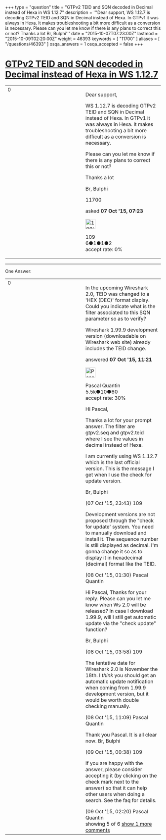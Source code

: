 +++
type = "question"
title = "GTPv2 TEID and SQN decoded in Decimal instead of Hexa in WS 1.12.7"
description = '''Dear support, WS 1.12.7 is decoding GTPv2 TEID and SQN in Decimal instead of Hexa. In GTPv1 it was always in Hexa. It makes troubleshooting a bit more difficult as a conversion is necessary. Please can you let me know if there is any plans to correct this or not? Thanks a lot Br, Bulphi'''
date = "2015-10-07T07:23:00Z"
lastmod = "2015-10-09T02:20:00Z"
weight = 46393
keywords = [ "11700" ]
aliases = [ "/questions/46393" ]
osqa_answers = 1
osqa_accepted = false
+++

<div class="headNormal">

# [GTPv2 TEID and SQN decoded in Decimal instead of Hexa in WS 1.12.7](/questions/46393/gtpv2-teid-and-sqn-decoded-in-decimal-instead-of-hexa-in-ws-1127)

</div>

<div id="main-body">

<div id="askform">

<table id="question-table" style="width:100%;"><colgroup><col style="width: 50%" /><col style="width: 50%" /></colgroup><tbody><tr class="odd"><td style="width: 30px; vertical-align: top"><div class="vote-buttons"><span id="post-46393-upvote" class="ajax-command post-vote up" rel="nofollow" title="I like this post (click again to cancel)"> </span><div id="post-46393-score" class="post-score" title="current number of votes">0</div><span id="post-46393-downvote" class="ajax-command post-vote down" rel="nofollow" title="I dont like this post (click again to cancel)"> </span> <span id="favorite-mark" class="ajax-command favorite-mark" rel="nofollow" title="mark/unmark this question as favorite (click again to cancel)"> </span><div id="favorite-count" class="favorite-count"></div></div></td><td><div id="item-right"><div class="question-body"><p>Dear support,</p><p>WS 1.12.7 is decoding GTPv2 TEID and SQN in Decimal instead of Hexa. In GTPv1 it was always in Hexa. It makes troubleshooting a bit more difficult as a conversion is necessary.</p><p>Please can you let me know if there is any plans to correct this or not?</p><p>Thanks a lot</p><p>Br, Bulphi</p></div><div id="question-tags" class="tags-container tags"><span class="post-tag tag-link-11700" rel="tag" title="see questions tagged &#39;11700&#39;">11700</span></div><div id="question-controls" class="post-controls"></div><div class="post-update-info-container"><div class="post-update-info post-update-info-user"><p>asked <strong>07 Oct '15, 07:23</strong></p><img src="https://secure.gravatar.com/avatar/1c58e234052dcfc99b4e9deef46c7c99?s=32&amp;d=identicon&amp;r=g" class="gravatar" width="32" height="32" alt="109&#39;s gravatar image" /><p><span>109</span><br />
<span class="score" title="6 reputation points">6</span><span title="1 badges"><span class="badge1">●</span><span class="badgecount">1</span></span><span title="1 badges"><span class="silver">●</span><span class="badgecount">1</span></span><span title="2 badges"><span class="bronze">●</span><span class="badgecount">2</span></span><br />
<span class="accept_rate" title="Rate of the user&#39;s accepted answers">accept rate:</span> <span title="109 has no accepted answers">0%</span></p></div></div><div id="comments-container-46393" class="comments-container"></div><div id="comment-tools-46393" class="comment-tools"></div><div class="clear"></div><div id="comment-46393-form-container" class="comment-form-container"></div><div class="clear"></div></div></td></tr></tbody></table>

------------------------------------------------------------------------

<div class="tabBar">

<span id="sort-top"></span>

<div class="headQuestions">

One Answer:

</div>

</div>

<span id="46407"></span>

<div id="answer-container-46407" class="answer">

<table style="width:100%;"><colgroup><col style="width: 50%" /><col style="width: 50%" /></colgroup><tbody><tr class="odd"><td style="width: 30px; vertical-align: top"><div class="vote-buttons"><span id="post-46407-upvote" class="ajax-command post-vote up" rel="nofollow" title="I like this post (click again to cancel)"> </span><div id="post-46407-score" class="post-score" title="current number of votes">0</div><span id="post-46407-downvote" class="ajax-command post-vote down" rel="nofollow" title="I dont like this post (click again to cancel)"> </span></div></td><td><div class="item-right"><div class="answer-body"><p>In the upcoming Wireshark 2.0, TEID was changed to a 'HEX (DEC)' format display. Could you indicate what is the filter associated to this SQN parameter so as to verify?</p><p>Wireshark 1.99.9 development version (downloadable on Wireshark web site) already includes the TEID change.</p></div><div class="answer-controls post-controls"></div><div class="post-update-info-container"><div class="post-update-info post-update-info-user"><p>answered <strong>07 Oct '15, 11:21</strong></p><img src="https://secure.gravatar.com/avatar/713f24fd877861260b71ecd455018625?s=32&amp;d=identicon&amp;r=g" class="gravatar" width="32" height="32" alt="Pascal%20Quantin&#39;s gravatar image" /><p><span>Pascal Quantin</span><br />
<span class="score" title="5544 reputation points"><span>5.5k</span></span><span title="10 badges"><span class="silver">●</span><span class="badgecount">10</span></span><span title="60 badges"><span class="bronze">●</span><span class="badgecount">60</span></span><br />
<span class="accept_rate" title="Rate of the user&#39;s accepted answers">accept rate:</span> <span title="Pascal Quantin has 92 accepted answers">30%</span></p></div></div><div id="comments-container-46407" class="comments-container"><span id="46413"></span><div id="comment-46413" class="comment"><div id="post-46413-score" class="comment-score"></div><div class="comment-text"><p>Hi Pascal,</p><p>Thanks a lot for your prompt answer. The filter are gtpv2.seq and gtpv2.teid where I see the values in decimal instead of Hexa.</p><p>I am currently using WS 1.12.7 which is the last official version. This is the message I get when I use the check for update version.</p><p>Br, Bulphi</p></div><div id="comment-46413-info" class="comment-info"><span class="comment-age">(07 Oct '15, 23:43)</span> <span class="comment-user userinfo">109</span></div></div><span id="46416"></span><div id="comment-46416" class="comment"><div id="post-46416-score" class="comment-score"></div><div class="comment-text"><p>Development versions are not proposed through the "check for update' system. You need to manually download and install it. The sequence number is still displayed as decimal. I'm gonna change it so as to display it in hexadecimal (decimal) format like the TEID.</p></div><div id="comment-46416-info" class="comment-info"><span class="comment-age">(08 Oct '15, 01:30)</span> <span class="comment-user userinfo">Pascal Quantin</span></div></div><span id="46419"></span><div id="comment-46419" class="comment"><div id="post-46419-score" class="comment-score"></div><div class="comment-text"><p>Hi Pascal, Thanks for your reply. Please can you let me know when Ws 2.0 will be released? In case I download 1.99.9, will I still get automatic update via the "check update" function?</p><p>Br, Bulphi</p></div><div id="comment-46419-info" class="comment-info"><span class="comment-age">(08 Oct '15, 03:58)</span> <span class="comment-user userinfo">109</span></div></div><span id="46423"></span><div id="comment-46423" class="comment"><div id="post-46423-score" class="comment-score"></div><div class="comment-text"><p>The tentative date for Wireshark 2.0 is November the 18th. I <em>think</em> you should get an automatic update notification when coming from 1.99.9 development version, but it would be worth double checking manually.</p></div><div id="comment-46423-info" class="comment-info"><span class="comment-age">(08 Oct '15, 11:09)</span> <span class="comment-user userinfo">Pascal Quantin</span></div></div><span id="46426"></span><div id="comment-46426" class="comment"><div id="post-46426-score" class="comment-score"></div><div class="comment-text"><p>Thank you Pascal. It is all clear now. Br, Bulphi</p></div><div id="comment-46426-info" class="comment-info"><span class="comment-age">(09 Oct '15, 00:38)</span> <span class="comment-user userinfo">109</span></div></div><span id="46427"></span><div id="comment-46427" class="comment not_top_scorer"><div id="post-46427-score" class="comment-score"></div><div class="comment-text"><p>If you are happy with the answer, please consider accepting it (by clicking on the check mark next to the answer) so that it can help other users when doing a search. See the faq for details.</p></div><div id="comment-46427-info" class="comment-info"><span class="comment-age">(09 Oct '15, 02:20)</span> <span class="comment-user userinfo">Pascal Quantin</span></div></div></div><div id="comment-tools-46407" class="comment-tools"><span class="comments-showing"> showing 5 of 6 </span> <a href="#" class="show-all-comments-link">show 1 more comments</a></div><div class="clear"></div><div id="comment-46407-form-container" class="comment-form-container"></div><div class="clear"></div></div></td></tr></tbody></table>

</div>

<div class="paginator-container-left">

</div>

</div>

</div>

